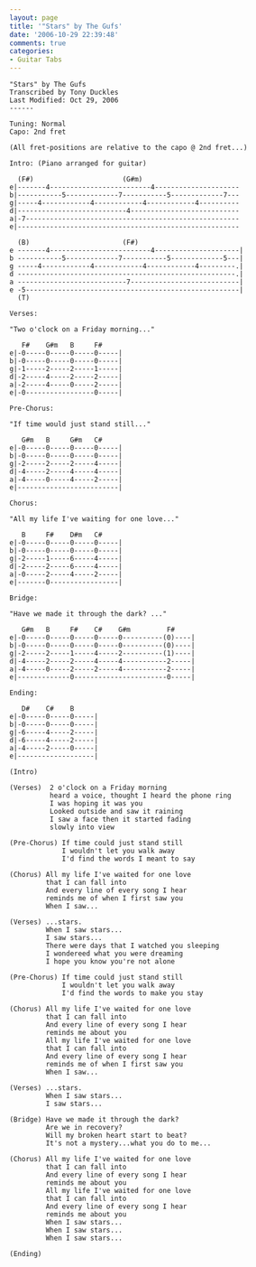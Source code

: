 ```yaml
---
layout: page
title: '"Stars" by The Gufs'
date: '2006-10-29 22:39:48'
comments: true
categories:
- Guitar Tabs
---
```


    "Stars" by The Gufs
    Transcribed by Tony Duckles
    Last Modified: Oct 29, 2006
    ------

    Tuning: Normal
    Capo: 2nd fret

    (All fret-positions are relative to the capo @ 2nd fret...)

    Intro: (Piano arranged for guitar)

      (F#)                      (G#m)
    e|-------4-------------------------4---------------------
    b|-----------5-------------7-----------5-------------7---
    g|-----4------------4------------4------------4----------
    d|---------------------------4---------------------------
    a|-7-----------------------------------------------------
    e|-------------------------------------------------------

      (B)                       (F#)
    e -------4-------------------------4---------------------|
    b -----------5-------------7-----------5-------------5---|
    g -----4------------4------------4------------4---------.|
    d ------------------------------------------------------.|
    a ---------------------------7---------------------------|
    e -5-----------------------------------------------------|
      (T)

    Verses:

    "Two o'clock on a Friday morning..."

       F#    G#m   B     F#
    e|-0-----0-----0-----0-----|
    b|-0-----0-----0-----0-----|
    g|-1-----2-----2-----1-----|
    d|-2-----4-----2-----2-----|
    a|-2-----4-----0-----2-----|
    e|-0-----------------0-----|

    Pre-Chorus:

    "If time would just stand still..."

       G#m   B     G#m   C#
    e|-0-----0-----0-----0-----|
    b|-0-----0-----0-----0-----|
    g|-2-----2-----2-----4-----|
    d|-4-----2-----4-----4-----|
    a|-4-----0-----4-----2-----|
    e|-------------------------|

    Chorus:

    "All my life I've waiting for one love..."

       B     F#    D#m   C#
    e|-0-----0-----0-----0-----|
    b|-0-----0-----0-----0-----|
    g|-2-----1-----6-----4-----|
    d|-2-----2-----6-----4-----|
    a|-0-----2-----4-----2-----|
    e|-------0-----------------|

    Bridge:

    "Have we made it through the dark? ..."

       G#m   B     F#    C#    G#m         F#
    e|-0-----0-----0-----0-----0----------(0)----|
    b|-0-----0-----0-----0-----0----------(0)----|
    g|-2-----2-----1-----4-----2----------(1)----|
    d|-4-----2-----2-----4-----4-----------2-----|
    a|-4-----0-----2-----2-----4-----------2-----|
    e|-------------0-----------------------0-----|

    Ending:

       D#    C#    B
    e|-0-----0-----0-----|
    b|-0-----0-----0-----|
    g|-6-----4-----2-----|
    d|-6-----4-----2-----|
    a|-4-----2-----0-----|
    e|-------------------|

    (Intro)

    (Verses)  2 o'clock on a Friday morning
              heard a voice, thought I heard the phone ring
              I was hoping it was you
              Looked outside and saw it raining
              I saw a face then it started fading
              slowly into view

    (Pre-Chorus) If time could just stand still
                 I wouldn't let you walk away
                 I'd find the words I meant to say

    (Chorus) All my life I've waited for one love
             that I can fall into
             And every line of every song I hear
             reminds me of when I first saw you
             When I saw...

    (Verses) ...stars.
             When I saw stars...
             I saw stars...
             There were days that I watched you sleeping
             I wondereed what you were dreaming
             I hope you know you're not alone

    (Pre-Chorus) If time could just stand still
                 I wouldn't let you walk away
                 I'd find the words to make you stay

    (Chorus) All my life I've waited for one love
             that I can fall into
             And every line of every song I hear
             reminds me about you
             All my life I've waited for one love
             that I can fall into
             And every line of every song I hear
             reminds me of when I first saw you
             When I saw...

    (Verses) ...stars.
             When I saw stars...
             I saw stars...

    (Bridge) Have we made it through the dark?
             Are we in recovery?
             Will my broken heart start to beat?
             It's not a mystery...what you do to me...

    (Chorus) All my life I've waited for one love
             that I can fall into
             And every line of every song I hear
             reminds me about you
             All my life I've waited for one love
             that I can fall into
             And every line of every song I hear
             reminds me about you
             When I saw stars...
             When I saw stars...
             When I saw stars...

    (Ending)

